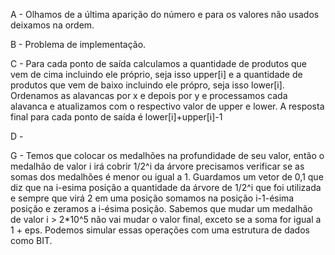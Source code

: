 A - Olhamos de a última aparição do número e para os valores não usados deixamos na ordem.

B - Problema de implementação.

C - Para cada ponto de saída calculamos a quantidade de produtos que vem de cima incluindo ele próprio, seja isso upper[i] e a quantidade de produtos que vem de baixo incluindo ele própro, seja isso lower[i]. Ordenamos as alavancas por x e depois por y e processamos cada alavanca e atualizamos com o respectivo valor de upper e lower. A resposta final para cada ponto de saída é lower[i]+upper[i]-1

D - 

G - Temos que colocar os medalhões na profundidade de seu valor, então o medalhão de valor i irá cobrir 1/2^i da árvore precisamos verificar se as somas dos medalhões é menor ou igual a 1. Guardamos um vetor de 0,1 que diz que na i-esima posição a quantidade da árvore de 1/2^i que foi utilizada e sempre que virá 2 em uma posição somamos na posição i-1-ésima posição e zeramos a i-ésima posição.  Sabemos que mudar um medalhão de valor i > 2*10^5 não vai mudar o valor final, exceto se a soma for igual a 1 + eps. Podemos simular essas operações com uma estrutura de dados como BIT.
